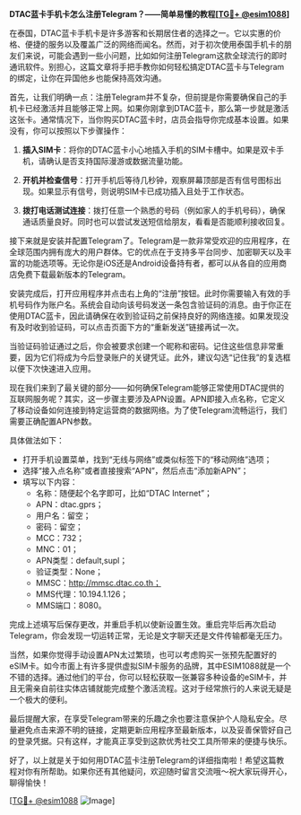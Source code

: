 **DTAC蓝卡手机卡怎么注册Telegram？——简单易懂的教程[[TG💪+ @esim1088](https://t.me/s/esim1088)]**

在泰国，DTAC蓝卡手机卡是许多游客和长期居住者的选择之一。它以实惠的价格、便捷的服务以及覆盖广泛的网络而闻名。然而，对于初次使用泰国手机卡的朋友们来说，可能会遇到一些小问题，比如如何注册Telegram这款全球流行的即时通讯软件。别担心，这篇文章将手把手教你如何轻松搞定DTAC蓝卡与Telegram的绑定，让你在异国他乡也能保持高效沟通。

首先，让我们明确一点：注册Telegram并不复杂，但前提是你需要确保自己的手机卡已经激活并且能够正常上网。如果你刚拿到DTAC蓝卡，那么第一步就是激活这张卡。通常情况下，当你购买DTAC蓝卡时，店员会指导你完成基本设置。如果没有，你可以按照以下步骤操作：

1. **插入SIM卡**：将你的DTAC蓝卡小心地插入手机的SIM卡槽中。如果是双卡手机，请确认是否支持国际漫游或数据流量功能。
   
2. **开机并检查信号**：打开手机后等待几秒钟，观察屏幕顶部是否有信号图标出现。如果显示有信号，则说明SIM卡已成功插入且处于工作状态。

3. **拨打电话测试连接**：拨打任意一个熟悉的号码（例如家人的手机号码），确保通话质量良好。同时也可以尝试发送短信给朋友，看看是否能顺利接收回复。

接下来就是安装并配置Telegram了。Telegram是一款非常受欢迎的应用程序，在全球范围内拥有庞大的用户群体。它的优点在于支持多平台同步、加密聊天以及丰富的功能选项等。无论你是iOS还是Android设备持有者，都可以从各自的应用商店免费下载最新版本的Telegram。

安装完成后，打开应用程序并点击右上角的“注册”按钮。此时你需要输入有效的手机号码作为账户名。系统会自动向该号码发送一条包含验证码的消息。由于你正在使用DTAC蓝卡，因此请确保在收到验证码之前保持良好的网络连接。如果发现没有及时收到验证码，可以点击页面下方的“重新发送”链接再试一次。

当验证码验证通过之后，你会被要求创建一个昵称和密码。记住这些信息非常重要，因为它们将成为今后登录账户的关键凭证。此外，建议勾选“记住我”的复选框以便下次快速进入应用。

现在我们来到了最关键的部分——如何确保Telegram能够正常使用DTAC提供的互联网服务呢？其实，这一步骤主要涉及APN设置。APN即接入点名称，它定义了移动设备如何连接到特定运营商的数据网络。为了使Telegram流畅运行，我们需要正确配置APN参数。

具体做法如下：
- 打开手机设置菜单，找到“无线与网络”或类似标签下的“移动网络”选项；
- 选择“接入点名称”或者直接搜索“APN”，然后点击“添加新APN”；
- 填写以下内容：
  - 名称：随便起个名字即可，比如“DTAC Internet”；
  - APN：dtac.gprs；
  - 用户名：留空；
  - 密码：留空；
  - MCC：732；
  - MNC：01；
  - APN类型：default,supl；
  - 验证类型：None；
  - MMSC：http://mmsc.dtac.co.th；
  - MMS代理：10.194.1.126；
  - MMS端口：8080。

完成上述填写后保存更改，并重启手机以使新设置生效。重启完毕后再次启动Telegram，你会发现一切运转正常，无论是文字聊天还是文件传输都毫无压力。

当然，如果你觉得手动设置APN太过繁琐，也可以考虑购买一张预先配置好的eSIM卡。如今市面上有许多提供虚拟SIM卡服务的品牌，其中ESIM1088就是一个不错的选择。通过他们的平台，你可以轻松获取一张兼容多种设备的eSIM卡，并且无需亲自前往实体店铺就能完成整个激活流程。这对于经常旅行的人来说无疑是一个极大的便利。

最后提醒大家，在享受Telegram带来的乐趣之余也要注意保护个人隐私安全。尽量避免点击来源不明的链接，定期更新应用程序至最新版本，以及妥善保管好自己的登录凭据。只有这样，才能真正享受到这款优秀社交工具所带来的便捷与快乐。

好了，以上就是关于如何用DTAC蓝卡注册Telegram的详细指南啦！希望这篇教程对你有所帮助。如果你还有其他疑问，欢迎随时留言交流哦～祝大家玩得开心，聊得愉快！

[[TG💪+ @esim1088](https://t.me/s/esim1088) ![Image](https://i.postimg.cc/4NQfJmqS/Snipaste-2025-05-13-00-14-12.png)]
